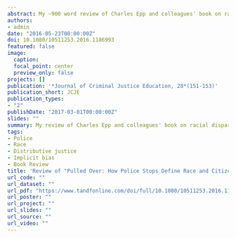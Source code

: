 ```yaml
---
abstract: My ~900 word review of Charles Epp and colleagues' book on racial disparities in traffic stops. The authors draw a distinction between _investigatory_ stops and _traffic safety_ stops, and show that the former disproportionately target African American drivers while the latter do not. 
authors:
- admin
date: "2016-05-23T00:00:00Z"
doi: 10.1080/10511253.2016.1186993
featured: false
image:
  caption: 
  focal_point: center
  preview_only: false
projects: []
publication: '*Journal of Criminal Justice Education, 28*(151-153)'
publication_short: JCJE
publication_types:
- "2"
publishDate: "2017-03-01T00:00:00Z"
slides: ""
summary: My review of Charles Epp and colleagues' book on racial disparities in traffic stops.
tags:
- Police
- Race
- Distributive justice
- Implicit bias
- Book Review
title: 'Review of "Pulled Over: How Police Stops Define Race and Citizenship"'
url_code: ""
url_dataset: ""
url_pdf: "https://www.tandfonline.com/doi/full/10.1080/10511253.2016.1186993"
url_poster: ""
url_project: ""
url_slides: ""
url_source: ""
url_video: ""
---
```



